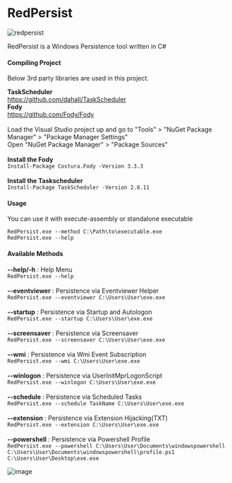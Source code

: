 # RedPersist

![redpersist](https://user-images.githubusercontent.com/48562581/201777510-1f868f4d-a273-403d-8270-6f8b0cb865d5.png)

RedPersist is a Windows Persistence tool written in C#

#### Compiling Project

Below 3rd party libraries are used in this project.

<b>TaskScheduler</b><br>https://github.com/dahall/TaskScheduler<br>
<b>Fody</b><br>	https://github.com/Fody/Fody<br><br>
Load the Visual Studio project up and go to "Tools" > "NuGet Package Manager" > "Package Manager Settings"<br>
Open "NuGet Package Manager" > "Package Sources"<br><br>
<b>Install the Fody</b><br>``Install-Package Costura.Fody -Version 3.3.3``<br><br>
<b>Install the Taskscheduler</b><br>``Install-Package TaskScheduler -Version 2.8.11``

#### Usage

You can use it with execute-assembly or standalone executable

``RedPersist.exe --method C:\Path\to\executable.exe``<br>
``RedPersist.exe --help``

#### Available Methods

<b>--help/-h</b> : Help Menu<br>
``RedPersist.exe --help``<br><br>
<b>--eventviewer</b> : Persistence via Eventviewer Helper<br>
``RedPersist.exe --eventviewer C:\Users\User\exe.exe``<br><br>
<b>--startup</b>     : Persistence via Startup and Autologon<br>
``RedPersist.exe --startup C:\Users\User\exe.exe``<br><br>
<b>--screensaver</b> : Persistence via Screensaver<br>
``RedPersist.exe --screensaver C:\Users\User\exe.exe``<br><br>
<b>--wmi</b>         : Persistence via Wmi Event Subscription<br>
``RedPersist.exe --wmi C:\Users\User\exe.exe``<br><br>
<b>--winlogon</b>         : Persistence via UserInitMprLogonScript<br>
``RedPersist.exe --winlogon C:\Users\User\exe.exe``<br><br>
<b>--schedule</b>    : Persistence via Scheduled Tasks<br>
``RedPersist.exe --schedule TaskName C:\Users\User\exe.exe``<br><br>
<b>--extension</b>   : Persistence via Extension Hijacking(TXT)<br>
``RedPersist.exe --extension C:\Users\User\exe.exe``<br><br>
<b>--powershell</b>   : Persistence via Powershell Profile<br>
```RedPersist.exe --powershell C:\Users\User\Documents\windowspowershell C:\Users\User\Documents\windowspowershell\profile.ps1 C:\Users\User\Desktop\exe.exe```<br>

![image](https://user-images.githubusercontent.com/48562581/201770794-8518b92b-6315-4924-817a-71cefd975c41.png)
